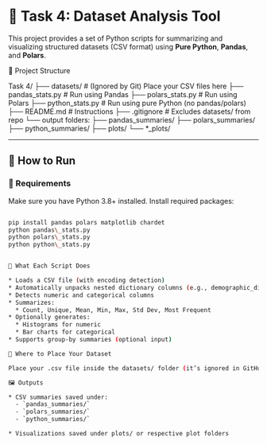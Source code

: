 # 🧪 Task 4: Dataset Analysis Tool

This project provides a set of Python scripts for summarizing and visualizing structured datasets (CSV format) using **Pure Python**, **Pandas**, and **Polars**.

📁 Project Structure

Task 4/
├── datasets/               # (Ignored by Git) Place your CSV files here
├── pandas_stats.py         # Run using Pandas
├── polars_stats.py         # Run using Polars
├── python_stats.py         # Run using pure Python (no pandas/polars)
├── README.md               # Instructions
├── .gitignore              # Excludes datasets/ from repo
└── output folders:
    ├── pandas_summaries/
    ├── polars_summaries/
    ├── python_summaries/
    ├── plots/
    └── *_plots/

---


## 🚀 How to Run
### 🔧 Requirements

Make sure you have Python 3.8+ installed. Install required packages:

```bash

pip install pandas polars matplotlib chardet
python pandas\_stats.py
python polars\_stats.py
python python\_stats.py


📝 What Each Script Does

* Loads a CSV file (with encoding detection)
* Automatically unpacks nested dictionary columns (e.g., demographic_distribution)
* Detects numeric and categorical columns
* Summarizes:
  * Count, Unique, Mean, Min, Max, Std Dev, Most Frequent
* Optionally generates:
  * Histograms for numeric
  * Bar charts for categorical
* Supports group-by summaries (optional input)

📂 Where to Place Your Dataset

Place your .csv file inside the datasets/ folder (it’s ignored in GitHub).

🖼️ Outputs

* CSV summaries saved under:
  - `pandas_summaries/`
  - `polars_summaries/`
  - `python_summaries/`

* Visualizations saved under plots/ or respective plot folders









